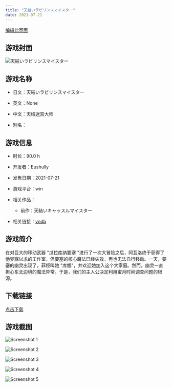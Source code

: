 ```yaml
---
title: "天結いラビリンスマイスター"
date: 2021-07-21
---
```

[编辑此页面](https://github.com/ACG-3/ADV3-source/blob/main/source/_posts/%E5%A4%A9%E7%B5%90%E3%81%84%E3%83%A9%E3%83%93%E3%83%AA%E3%83%B3%E3%82%B9%E3%83%9E%E3%82%A4%E3%82%B9%E3%82%BF%E3%83%BC.md)

## 游戏封面

![天結いラビリンスマイスター](https%3A//pan.timero.xyz/onedrive/img_lib_001/%E5%A4%A9%E7%B5%90%E3%81%84%E3%83%A9%E3%83%93%E3%83%AA%E3%83%B3%E3%82%B9%E3%83%9E%E3%82%A4%E3%82%B9%E3%82%BF%E3%83%BC_cover.avif)


## 游戏名称

- 日文：天結いラビリンスマイスター
- 英文：None
- 中文：天结迷宫大师

- 别名：


## 游戏信息

- 时长：90.0 h
- 开发者：Eushully
- 发售日期：2021-07-21
- 游戏平台：win
- 相关作品：
   - 前作：天結いキャッスルマイスター

- 相关链接：[vndb](https://vndb.org/v29872)


## 游戏简介

在对巨大的移动武器 "瓜拉库纳要塞 "进行了一次大冒险之后，阿瓦洛终于获得了他梦寐以求的工作室，但要塞的核心魔法已经失效，再也无法自行移动。一天，要塞的幽灵出现了，菲娅叫她 "库娜"，并欢迎她加入这个大家庭。然而，幽灵一直担心东北边境的魔法异常。于是，我们的主人公决定利用蜜月时间调查问题的根源。




## 下载链接

[点击下载](https://pan.timero.xyz/onedrive/adv_lib_001/%E5%A4%A9%E7%B5%90%E3%81%84%E3%83%A9%E3%83%93%E3%83%AA%E3%83%B3%E3%82%B9%E3%83%9E%E3%82%A4%E3%82%B9%E3%82%BF%E3%83%BC)


## 游戏截图


![Screenshot 1](https%3A//pan.timero.xyz/onedrive/img_lib_001/%E5%A4%A9%E7%B5%90%E3%81%84%E3%83%A9%E3%83%93%E3%83%AA%E3%83%B3%E3%82%B9%E3%83%9E%E3%82%A4%E3%82%B9%E3%82%BF%E3%83%BC_Screenshot_1.avif)

![Screenshot 2](https%3A//pan.timero.xyz/onedrive/img_lib_001/%E5%A4%A9%E7%B5%90%E3%81%84%E3%83%A9%E3%83%93%E3%83%AA%E3%83%B3%E3%82%B9%E3%83%9E%E3%82%A4%E3%82%B9%E3%82%BF%E3%83%BC_Screenshot_2.avif)

![Screenshot 3](https%3A//pan.timero.xyz/onedrive/img_lib_001/%E5%A4%A9%E7%B5%90%E3%81%84%E3%83%A9%E3%83%93%E3%83%AA%E3%83%B3%E3%82%B9%E3%83%9E%E3%82%A4%E3%82%B9%E3%82%BF%E3%83%BC_Screenshot_3.avif)

![Screenshot 4](https%3A//pan.timero.xyz/onedrive/img_lib_001/%E5%A4%A9%E7%B5%90%E3%81%84%E3%83%A9%E3%83%93%E3%83%AA%E3%83%B3%E3%82%B9%E3%83%9E%E3%82%A4%E3%82%B9%E3%82%BF%E3%83%BC_Screenshot_4.avif)

![Screenshot 5](https%3A//pan.timero.xyz/onedrive/img_lib_001/%E5%A4%A9%E7%B5%90%E3%81%84%E3%83%A9%E3%83%93%E3%83%AA%E3%83%B3%E3%82%B9%E3%83%9E%E3%82%A4%E3%82%B9%E3%82%BF%E3%83%BC_Screenshot_5.avif)

